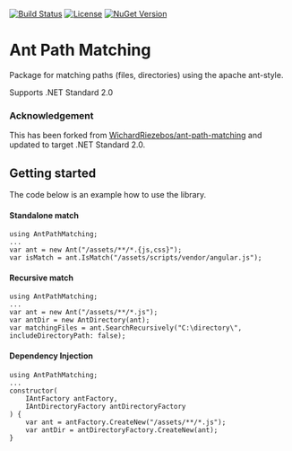 [![Build Status](https://github.com/coderpatros/ant-path-matching/workflows/.NET%20Core%20CI/badge.svg)](https://github.com/coderpatros/ant-path-matching/actions?workflow=.NET+Core+CI)
[![License](https://img.shields.io/badge/license-MIT-brightgreen.svg)](License)
[![NuGet Version](https://img.shields.io/nuget/v/CoderPatros.AntPathMatching.svg)](https://www.nuget.org/packages/CoderPatros.AntPathMatching/)

# Ant Path Matching

Package for matching paths (files, directories) using the apache ant-style.

Supports .NET Standard 2.0

### Acknowledgement

This has been forked from [WichardRiezebos/ant-path-matching](https://github.com/WichardRiezebos/ant-path-matching)
and updated to target .NET Standard 2.0.

## Getting started

The code below is an example how to use the library.

#### Standalone match

```
using AntPathMatching;
...
var ant = new Ant("/assets/**/*.{js,css}");
var isMatch = ant.IsMatch("/assets/scripts/vendor/angular.js");
```

#### Recursive match

```
using AntPathMatching;
...
var ant = new Ant("/assets/**/*.js");
var antDir = new AntDirectory(ant);
var matchingFiles = ant.SearchRecursively("C:\directory\", includeDirectoryPath: false);
```

#### Dependency Injection

```
using AntPathMatching;
...
constructor(
	IAntFactory antFactory,				
	IAntDirectoryFactory antDirectoryFactory
) {
	var ant = antFactory.CreateNew("/assets/**/*.js");
	var antDir = antDirectoryFactory.CreateNew(ant);
}
```